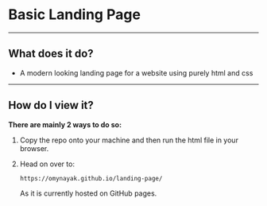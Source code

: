 # Basic Landing Page

---

## What does it do?

- A modern looking landing page for a website using purely html and css
---

## How do I view it?

__There are mainly 2 ways to do so:__

1. Copy the repo onto your machine and then run the html file in your browser.
2. Head on over to:
   
   ```
   https://omynayak.github.io/landing-page/
   ```
   As it is currently hosted on GitHub pages.
